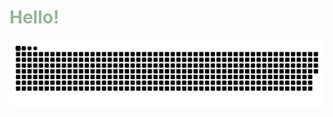 <h1 style="color: #97b59d;">Hello!</h1>

![Snake animation](https://github.com/andressaakemih/andressaakemih/blob/output/github-contribution-grid-snake.svg)
